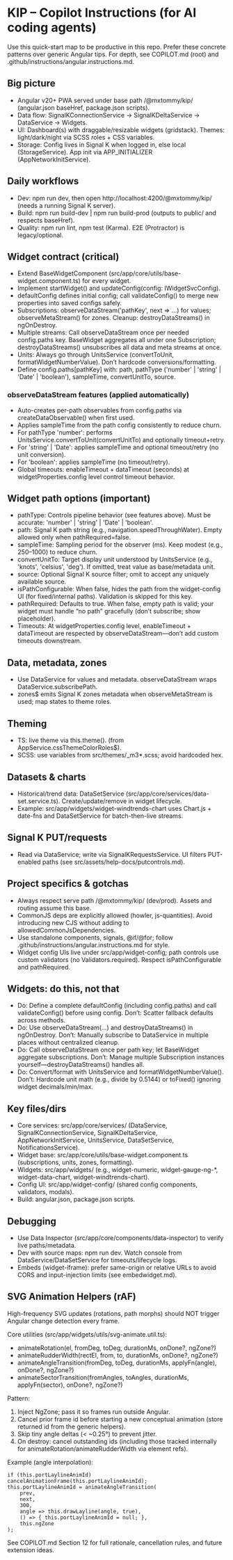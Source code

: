# KIP – Copilot Instructions (for AI coding agents)

Use this quick-start map to be productive in this repo. Prefer these concrete patterns over generic Angular tips. For depth, see COPILOT.md (root) and .github/instructions/angular.instructions.md.

## Big picture
- Angular v20+ PWA served under base path /@mxtommy/kip/ (angular.json baseHref, package.json scripts).
- Data flow: SignalKConnectionService → SignalKDeltaService → DataService → Widgets.
- UI: Dashboard(s) with draggable/resizable widgets (gridstack). Themes: light/dark/night via SCSS roles + CSS variables.
- Storage: Config lives in Signal K when logged in, else local (StorageService). App init via APP_INITIALIZER (AppNetworkInitService).

## Daily workflows
- Dev: npm run dev, then open http://localhost:4200/@mxtommy/kip/ (needs a running Signal K server).
- Build: npm run build-dev | npm run build-prod (outputs to public/ and respects baseHref).
- Quality: npm run lint, npm test (Karma). E2E (Protractor) is legacy/optional.

## Widget contract (critical)
- Extend BaseWidgetComponent (src/app/core/utils/base-widget.component.ts) for every widget.
- Implement startWidget() and updateConfig(config: IWidgetSvcConfig).
- defaultConfig defines initial config; call validateConfig() to merge new properties into saved configs safely.
- Subscriptions: observeDataStream('pathKey', next => ...) for values; observeMetaStream() for zones. Cleanup: destroyDataStreams() in ngOnDestroy.
- Multiple streams: Call observeDataStream once per needed config.paths key. BaseWidget aggregates all under one Subscription; destroyDataStreams() unsubscribes all data and meta streams at once.
- Units: Always go through UnitsService (convertToUnit, formatWidgetNumberValue). Don’t hardcode conversions/formatting.
- Define config.paths[pathKey] with: path, pathType ('number' | 'string' | 'Date' | 'boolean'), sampleTime, convertUnitTo, source.

### observeDataStream features (applied automatically)
- Auto-creates per-path observables from config.paths via createDataObservable() when first used.
- Applies sampleTime from the path config consistently to reduce churn.
- For pathType 'number': performs UnitsService.convertToUnit(convertUnitTo) and optionally timeout+retry.
- For 'string' | 'Date': applies sampleTime and optional timeout/retry (no unit conversion).
- For 'boolean': applies sampleTime (no timeout/retry).
- Global timeouts: enableTimeout + dataTimeout (seconds) at widgetProperties.config level control timeout behavior.

## Widget path options (important)
- pathType: Controls pipeline behavior (see features above). Must be accurate: 'number' | 'string' | 'Date' | 'boolean'.
- path: Signal K path string (e.g., navigation.speedThroughWater). Empty allowed only when pathRequired=false.
- sampleTime: Sampling period for the observer (ms). Keep modest (e.g., 250–1000) to reduce churn.
- convertUnitTo: Target display unit understood by UnitsService (e.g., 'knots', 'celsius', 'deg'). If omitted, treat value as base/metadata unit.
- source: Optional Signal K source filter; omit to accept any uniquely available source.
- isPathConfigurable: When false, hides the path from the widget-config UI (for fixed/internal paths). Validation is skipped for this key.
- pathRequired: Defaults to true. When false, empty path is valid; your widget must handle “no path” gracefully (don’t subscribe; show placeholder).
- Timeouts: At widgetProperties.config level, enableTimeout + dataTimeout are respected by observeDataStream—don’t add custom timeouts downstream.

## Data, metadata, zones
- Use DataService for values and metadata. observeDataStream wraps DataService.subscribePath.
- zones$ emits Signal K zones metadata when observeMetaStream is used; map states to theme roles.

## Theming
- TS: live theme via this.theme().<role> (from AppService.cssThemeColorRoles$).
- SCSS: use variables from src/themes/_m3*.scss; avoid hardcoded hex.

## Datasets & charts
- Historical/trend data: DataSetService (src/app/core/services/data-set.service.ts). Create/update/remove in widget lifecycle.
- Example: src/app/widgets/widget-windtrends-chart uses Chart.js + date-fns and DataSetService for batch-then-live streams.

## Signal K PUT/requests
- Read via DataService; write via SignalKRequestsService. UI filters PUT-enabled paths (see src/assets/help-docs/putcontrols.md).

## Project specifics & gotchas
- Always respect serve path /@mxtommy/kip/ (dev/prod). Assets and routing assume this base.
- CommonJS deps are explicitly allowed (howler, js-quantities). Avoid introducing new CJS without adding to allowedCommonJsDependencies.
- Use standalone components, signals, @if/@for; follow .github/instructions/angular.instructions.md for style.
- Widget config UIs live under src/app/widget-config; path controls use custom validators (no Validators.required). Respect isPathConfigurable and pathRequired.

## Widgets: do this, not that
- Do: Define a complete defaultConfig (including config.paths) and call validateConfig() before using config. Don’t: Scatter fallback defaults across methods.
- Do: Use observeDataStream(...) and destroyDataStreams() in ngOnDestroy. Don’t: Manually subscribe to DataService in multiple places without centralized cleanup.
- Do: Call observeDataStream once per path key; let BaseWidget aggregate subscriptions. Don’t: Manage multiple Subscription instances yourself—destroyDataStreams() handles all.
- Do: Convert/format with UnitsService and formatWidgetNumberValue(). Don’t: Hardcode unit math (e.g., divide by 0.5144) or toFixed() ignoring widget decimals/min/max.

## Key files/dirs
- Core services: src/app/core/services/ (DataService, SignalKConnectionService, SignalKDeltaService, AppNetworkInitService, UnitsService, DataSetService, NotificationsService).
- Widget base: src/app/core/utils/base-widget.component.ts (subscriptions, units, zones, formatting).
- Widgets: src/app/widgets/ (e.g., widget-numeric, widget-gauge-ng-*, widget-data-chart, widget-windtrends-chart).
- Config UI: src/app/widget-config/ (shared config components, validators, modals).
- Build: angular.json, package.json scripts.

## Debugging
- Use Data Inspector (src/app/core/components/data-inspector) to verify live paths/metadata.
- Dev with source maps: npm run dev. Watch console from DataService/DataSetService for timeouts/lifecycle logs.
- Embeds (widget-iframe): prefer same-origin or relative URLs to avoid CORS and input-injection limits (see embedwidget.md).

## SVG Animation Helpers (rAF)
High-frequency SVG updates (rotations, path morphs) should NOT trigger Angular change detection every frame.

Core utilities (src/app/widgets/utils/svg-animate.util.ts):
- animateRotation(el, fromDeg, toDeg, durationMs, onDone?, ngZone?)
- animateRudderWidth(rectEl, from, to, durationMs, onDone?, ngZone?)
- animateAngleTransition(fromDeg, toDeg, durationMs, applyFn(angle), onDone?, ngZone?)
- animateSectorTransition(fromAngles, toAngles, durationMs, applyFn(sector), onDone?, ngZone?)

Pattern:
1. Inject NgZone; pass it so frames run outside Angular.
2. Cancel prior frame id before starting a new conceptual animation (store returned id from the generic helpers).
3. Skip tiny angle deltas (< ~0.25°) to prevent jitter.
4. On destroy: cancel outstanding ids (including those tracked internally for animateRotation/animateRudderWidth via element refs).

Example (angle interpolation):
```
if (this.portLaylineAnimId) cancelAnimationFrame(this.portLaylineAnimId);
this.portLaylineAnimId = animateAngleTransition(
	prev,
	next,
	300,
	angle => this.drawLayline(angle, true),
	() => { this.portLaylineAnimId = null; },
	this.ngZone
);
```

See COPILOT.md Section 12 for full rationale, cancellation rules, and future extension ideas.
